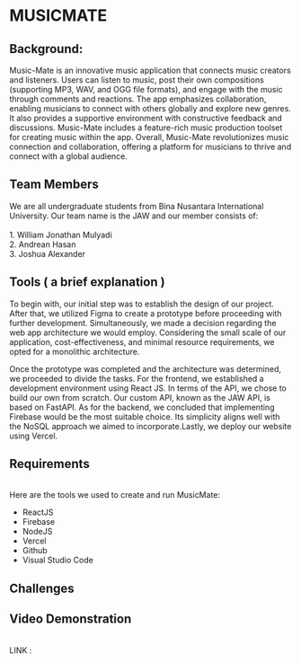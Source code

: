 <h1>MUSICMATE</h1>
<h2>Background:</h2>
Music-Mate is an innovative music application that connects music creators and listeners. Users can listen to music, post their own compositions (supporting MP3, WAV, and OGG file formats), and engage with the music through comments and reactions. The app emphasizes collaboration, enabling musicians to connect with others globally and explore new genres. It also provides a supportive environment with constructive feedback and discussions. Music-Mate includes a feature-rich music production toolset for creating music within the app. Overall, Music-Mate revolutionizes music connection and collaboration, offering a platform for musicians to thrive and connect with a global audience.<br>
<h2>Team Members</h2>
We are all undergraduate students from Bina Nusantara International University. Our team name is the JAW and our member consists of:<br><br>
  1. William Jonathan Mulyadi<br>
  2. Andrean Hasan<br>
  3. Joshua Alexander<br>
<h2>Tools ( a brief explanation )</h2>
To begin with, our initial step was to establish the design of our project. After that, we utilized Figma to create a prototype before proceeding with further development. Simultaneously, we made a decision regarding the web app architecture we would employ. Considering the small scale of our application, cost-effectiveness, and minimal resource requirements, we opted for a monolithic architecture.<br>

Once the prototype was completed and the architecture was determined, we proceeded to divide the tasks. For the frontend, we established a development environment using React JS. In terms of the API, we chose to build our own from scratch. Our custom API, known as the JAW API, is based on FastAPI.
As for the backend, we concluded that implementing Firebase would be the most suitable choice. Its simplicity aligns well with the NoSQL approach we aimed to incorporate.Lastly, we deploy our website using Vercel.<br>
<h2>Requirements</h2>
<br>
Here are the tools we used to create and run MusicMate:
<ul>
  <li>ReactJS</li>
  <li>Firebase</li>
  <li>NodeJS</li>
  <li>Vercel</li>
  <li>Github</li>
  <li>Visual Studio Code</li>
</ul>
<h2>Challenges</h2>

<h2>Video Demonstration</h2><br>
LINK : 
